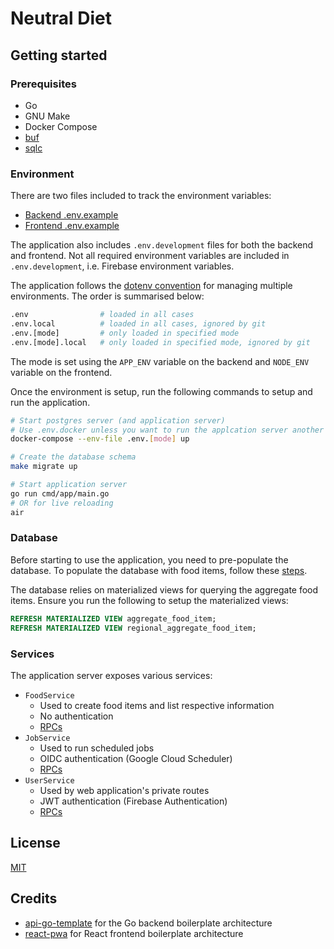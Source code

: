 # Neutral Diet

## Getting started

### Prerequisites

- Go
- GNU Make
- Docker Compose
- [buf](https://github.com/bufbuild/buf)
- [sqlc](https://github.com/kyleconroy/sqlc)

### Environment

There are two files included to track the environment variables:

- [Backend .env.example](./.env.example)
- [Frontend .env.example](./ui/.env.example)

The application also includes `.env.development` files for both the backend and frontend.
Not all required environment variables are included in `.env.development`, i.e. Firebase environment variables.

The application follows the [dotenv convention](https://github.com/bkeepers/dotenv#what-other-env-files-can-i-use) for managing multiple environments.
The order is summarised below:
```bash
.env                # loaded in all cases
.env.local          # loaded in all cases, ignored by git
.env.[mode]         # only loaded in specified mode
.env.[mode].local   # only loaded in specified mode, ignored by git
```
The mode is set using the `APP_ENV` variable on the backend and `NODE_ENV` variable on the frontend.

Once the environment is setup, run the following commands to setup and run the application.

```bash
# Start postgres server (and application server)
# Use .env.docker unless you want to run the applcation server another way
docker-compose --env-file .env.[mode] up

# Create the database schema
make migrate up

# Start application server
go run cmd/app/main.go
# OR for live reloading
air
```

### Database

Before starting to use the application, you need to pre-populate the database.
To populate the database with food items, follow these [steps](./data/README.md). 

The database relies on materialized views for querying the aggregate food items.
Ensure you run the following to setup the materialized views:

```sql
REFRESH MATERIALIZED VIEW aggregate_food_item;
REFRESH MATERIALIZED VIEW regional_aggregate_food_item;
```

### Services

The application server exposes various services:

- `FoodService`
    - Used to create food items and list respective information
    - No authentication
    - [RPCs](https://buf.build/ram02/neutral-diet/docs/main:neutral_diet.food.v1#neutral_diet.food.v1.FoodService)
- `JobService`
    - Used to run scheduled jobs
    - OIDC authentication (Google Cloud Scheduler)
    - [RPCs](https://buf.build/ram02/neutral-diet/docs/main:neutral_diet.job.v1#neutral_diet.job.v1.JobService)
- `UserService`
    - Used by web application's private routes
    - JWT authentication (Firebase Authentication)
    - [RPCs](https://buf.build/ram02/neutral-diet/docs/main:neutral_diet.user.v1#neutral_diet.user.v1.UserService)

## License

[MIT](LICENSE)

## Credits

- [api-go-template](https://github.com/kevinmichaelchen/api-go-template) for the Go backend boilerplate architecture
- [react-pwa](https://github.com/suren-atoyan/react-pwa) for React frontend boilerplate architecture
